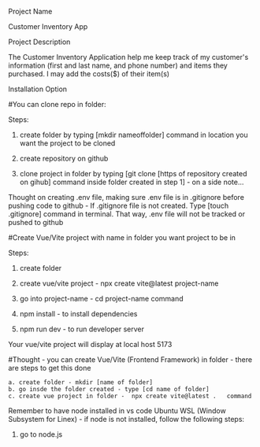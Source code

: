Project Name

Customer Inventory App

Project Description 

The Customer Inventory Application help me keep track of my customer's information (first and last name, and phone number) and items they purchased. I may add the costs($) of their item(s)

Installation Option

#You can clone repo in folder: 

Steps:

1. create folder by typing [mkdir nameoffolder] command in location you want the project to be cloned

2. create repository on github

3. clone project in folder by typing [git clone [https of repository created on gihub] command inside folder created in step 1] - on a side note...

Thought on creating .env file, making sure .env file is in
.gitignore before pushing code to github - If .gitignore file is not created. Type [touch .gitignore] command in terminal. That way, .env file will not be tracked or pushed to github

#Create Vue/Vite project with name in folder you want project to be in

Steps:

1. create folder

2. create vue/vite project - npx create vite@latest project-name

3. go into project-name - cd project-name command

4. npm install - to install dependencies

5. npm run dev - to run developer server

Your vue/vite project will display at local host 5173

#Thought - you can create Vue/Vite (Frontend Framework) in folder - there are steps to get this done 

    a. create folder - mkdir [name of folder]
    b. go insde the folder created - type [cd name of folder]
    c. create vue project in folder -  npx create vite@latest .   command

Remember to have node installed in vs code Ubuntu WSL (Window Subsystem for Linex) - if node is not installed, follow the following steps:

1. go to node.js